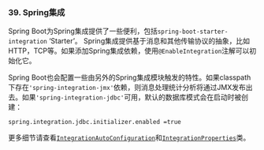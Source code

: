 ### 39. Spring集成

Spring Boot为Spring集成提供了一些便利，包括`spring-boot-starter-integration` ‘Starter’。
Spring集成提供基于消息和其他传输协议的抽象，比如HTTP，TCP等。如果添加Spring集成依赖，使用`@EnableIntegration`注解可以初始化它。

Spring Boot也会配置一些由另外的Spring集成模块触发的特性。如果classpath下存在`'spring-integration-jmx'`依赖，则消息处理统计分析将通过JMX发布出去。如果`'spring-integration-jdbc'`可用，默认的数据库模式会在启动时被创建：
```properties
spring.integration.jdbc.initializer.enabled =true 
```
更多细节请查看[`IntegrationAutoConfiguration`](https://github.com/spring-projects/spring-boot/tree/v2.0.0.M5/spring-boot-autoconfigure/src/main/java/org/springframework/boot/autoconfigure/integration/IntegrationAutoConfiguration.java)和[`IntegrationProperties`](https://github.com/spring-projects/spring-boot/tree/v2.0.0.M5/spring-boot-autoconfigure/src/main/java/org/springframework/boot/autoconfigure/integration/IntegrationProperties.java)类。
